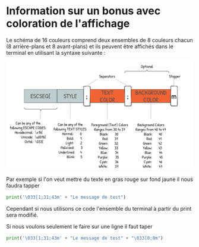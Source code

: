 # Information sur un bonus avec coloration de l'affichage
Le schéma de 16 couleurs comprend deux ensembles de 8 couleurs chacun (8 arrière-plans et 8 avant-plans) et ils peuvent être affichés dans le terminal en utilisant la syntaxe suivante :

![Image bonus dispo sur github](https://github.com/Epsius-44/JPO-Shifumi/blob/main/doc/img/bonus-couleur-terminal.png?raw=true)

Par exemple si l'on veut mettre du texte en gras rouge sur fond jaune il nous faudra tapper

```python
print('\033[1;31;43m' + "Le message de test")
```

Cependant si nous utilisons ce code l'ensemble du terminal à partir du print sera modifié.

Si nous voulons seulement le faire sur une ligne il faut taper

```python
print('\033[1;31;43m' + "Le message de test" + "\033[0;0m")
```